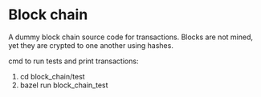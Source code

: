 # Block chain

A dummy block chain source code for transactions. Blocks are not mined, yet they are crypted to one another using hashes.

cmd to run tests and print transactions:
1. cd block_chain/test
1. bazel run block_chain_test
